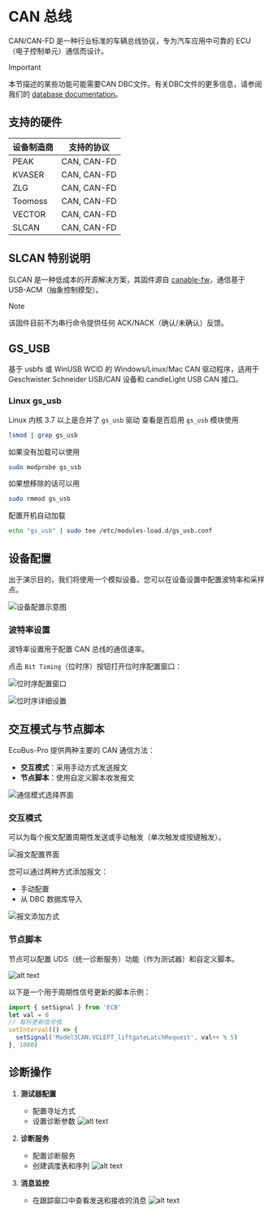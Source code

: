 # CAN 总线

CAN/CAN-FD 是一种行业标准的车辆总线协议，专为汽车应用中可靠的 ECU（电子控制单元）通信而设计。

> [!IMPORTANT]
> 本节描述的某些功能可能需要CAN DBC文件。有关DBC文件的更多信息，请参阅我们的 [database documentation](../dbc)。

## 支持的硬件

| 设备制造商 | 支持的协议 |
| ------- | ----------- |
| PEAK    | CAN, CAN-FD |
| KVASER  | CAN, CAN-FD |
| ZLG     | CAN, CAN-FD |
| Toomoss | CAN, CAN-FD |
| VECTOR  | CAN, CAN-FD |
| SLCAN   | CAN, CAN-FD |

## SLCAN 特别说明

SLCAN 是一种低成本的开源解决方案，其固件源自 [canable-fw](https://github.com/normaldotcom/canable-fw)，通信基于 USB-ACM（抽象控制模型）。

> [!NOTE]
> 该固件目前不为串行命令提供任何 ACK/NACK（确认/未确认）反馈。

## GS_USB

基于 usbfs 或 WinUSB WCID 的 Windows/Linux/Mac CAN 驱动程序，适用于 Geschwister Schneider USB/CAN 设备和 candleLight USB CAN 接口。

### Linux gs_usb

Linux 内核 3.7 以上是合并了 `gs_usb` 驱动
查看是否启用 `gs_usb` 模块使用 

```bash
lsmod | grep gs_usb
``` 

如果没有加载可以使用 

```bash
sudo modprobe gs_usb
```

如果想移除的话可以用 

```bash
sudo rmmod gs_usb
``` 

配置开机自动加载

```bash
echo "gs_usb" | sudo tee /etc/modules-load.d/gs_usb.conf
```

## 设备配置

出于演示目的，我们将使用一个模拟设备。您可以在设备设置中配置波特率和采样点。

![设备配置示意图](image.png)

### 波特率设置

波特率设置用于配置 CAN 总线的通信速率。

点击 `Bit Timing`（位时序）按钮打开位时序配置窗口：

![位时序配置窗口](image-8.png)

![位时序详细设置](image-9.png)

## 交互模式与节点脚本

EcuBus-Pro 提供两种主要的 CAN 通信方法：

- **交互模式**：采用手动方式发送报文
- **节点脚本**：使用自定义脚本收发报文

![通信模式选择界面](image-1.png)

### 交互模式

可以为每个报文配置周期性发送或手动触发（单次触发或按键触发）。

![报文配置界面](image-2.png)

您可以通过两种方式添加报文：

- 手动配置
- 从 DBC 数据库导入

![报文添加方式](image-3.png)

### 节点脚本

节点可以配置 UDS（统一诊断服务）功能（作为测试器）和自定义脚本。

![alt text](image-4.png)

以下是一个用于周期性信号更新的脚本示例：

```typescript
import { setSignal } from 'ECB'
let val = 0
// 每秒更新信号值
setInterval(() => {
  setSignal('Model3CAN.VCLEFT_liftgateLatchRequest', val++ % 5)
}, 1000)
```

## 诊断操作

1. **测试器配置**

   - 配置寻址方式
   - 设置诊断参数
       ![alt text](image-5.png)

2. **诊断服务**

   - 配置诊断服务
   - 创建调度表和序列
    ![alt text](image-6.png)

3. **消息监控**
   - 在跟踪窗口中查看发送和接收的消息
     ![alt text](image-7.png)
